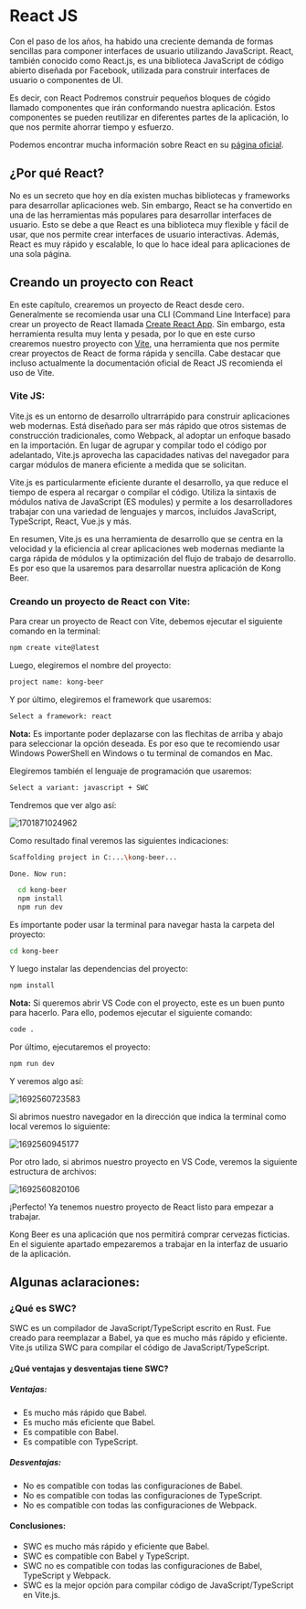 # React JS

Con el paso de los años, ha habido una creciente demanda de formas sencillas para componer interfaces de usuario utilizando JavaScript. React, también conocido como React.js, es una biblioteca JavaScript de código abierto diseñada por Facebook, utilizada para construir interfaces de usuario o componentes de UI.

Es decir, con React Podremos construir pequeños bloques de cógido llamado componentes que irán conformando nuestra aplicación. Estos componentes se pueden reutilizar en diferentes partes de la aplicación, lo que nos permite ahorrar tiempo y esfuerzo.

Podemos encontrar mucha información sobre React en su [página oficial](https://es.react.dev/).

## ¿Por qué React?

No es un secreto que hoy en día existen muchas bibliotecas y frameworks para desarrollar aplicaciones web. Sin embargo, React se ha convertido en una de las herramientas más populares para desarrollar interfaces de usuario. Esto se debe a que React es una biblioteca muy flexible y fácil de usar, que nos permite crear interfaces de usuario interactivas. Además, React es muy rápido y escalable, lo que lo hace ideal para aplicaciones de una sola página.

## Creando un proyecto con React

En este capítulo, crearemos un proyecto de React desde cero. Generalmente se recomienda usar una CLI (Command Line Interface) para crear un proyecto de React llamada [Create React App](https://create-react-app.dev/). Sin embargo, esta herramienta resulta muy lenta y pesada, por lo que en este curso crearemos nuestro proyecto con [Vite](https://vitejs.dev/), una herramienta que nos permite crear proyectos de React de forma rápida y sencilla. Cabe destacar que incluso actualmente la documentación oficial de React JS recomienda el uso de Vite.

### Vite JS:

Vite.js es un entorno de desarrollo ultrarrápido para construir aplicaciones web modernas. Está diseñado para ser más rápido que otros sistemas de construcción tradicionales, como Webpack, al adoptar un enfoque basado en la importación. En lugar de agrupar y compilar todo el código por adelantado, Vite.js aprovecha las capacidades nativas del navegador para cargar módulos de manera eficiente a medida que se solicitan.

Vite.js es particularmente eficiente durante el desarrollo, ya que reduce el tiempo de espera al recargar o compilar el código. Utiliza la sintaxis de módulos nativa de JavaScript (ES modules) y permite a los desarrolladores trabajar con una variedad de lenguajes y marcos, incluidos JavaScript, TypeScript, React, Vue.js y más.

En resumen, Vite.js es una herramienta de desarrollo que se centra en la velocidad y la eficiencia al crear aplicaciones web modernas mediante la carga rápida de módulos y la optimización del flujo de trabajo de desarrollo. Es por eso que la usaremos para desarrollar nuestra aplicación de Kong Beer.

### Creando un proyecto de React con Vite:

Para crear un proyecto de React con Vite, debemos ejecutar el siguiente comando en la terminal:

```bash
npm create vite@latest
```

Luego, elegiremos el nombre del proyecto:

```bash
project name: kong-beer
```

Y por último, elegiremos el framework que usaremos:

```bash
Select a framework: react
```

**Nota:** Es importante poder deplazarse con las flechitas de arriba y abajo para seleccionar la opción deseada. Es por eso que te recomiendo usar Windows PowerShell en Windows o tu terminal de comandos en Mac.

Elegiremos también el lenguaje de programación que usaremos:

```bash
Select a variant: javascript + SWC
```

Tendremos que ver algo así:

![1701871024962](image/03-React/1701871024962.png)

Como resultado final veremos las siguientes indicaciones:

```bash
Scaffolding project in C:...\kong-beer...

Done. Now run:

  cd kong-beer
  npm install
  npm run dev
```

Es importante poder usar la terminal para navegar hasta la carpeta del proyecto:

```bash
cd kong-beer
```

Y luego instalar las dependencias del proyecto:

```bash
npm install
```

**Nota:** Si queremos abrir VS Code con el proyecto, este es un buen punto para hacerlo. Para ello, podemos ejecutar el siguiente comando:

```bash
code .
```

Por último, ejecutaremos el proyecto:

```bash
npm run dev
```

Y veremos algo así:

![1692560723583](image/03-React/1692560723583.png)

Si abrimos nuestro navegador en la dirección que indica la terminal como local veremos lo siguiente:

![1692560945177](image/03-React/1692560945177.png)

Por otro lado, si abrimos nuestro proyecto en VS Code, veremos la siguiente estructura de archivos:

![1692560820106](image/03-React/1692560820106.png)

¡Perfecto! Ya tenemos nuestro proyecto de React listo para empezar a trabajar.

Kong Beer es una aplicación que nos permitirá comprar cervezas ficticias. En el siguiente apartado empezaremos a trabajar en la interfaz de usuario de la aplicación.



## Algunas aclaraciones:

### ¿Qué es SWC?

SWC es un compilador de JavaScript/TypeScript escrito en Rust. Fue creado para reemplazar a Babel, ya que es mucho más rápido y eficiente. Vite.js utiliza SWC para compilar el código de JavaScript/TypeScript.

#### ¿Qué ventajas y desventajas tiene SWC?

##### Ventajas:

- Es mucho más rápido que Babel.
- Es mucho más eficiente que Babel.
- Es compatible con Babel.
- Es compatible con TypeScript.

##### Desventajas:

- No es compatible con todas las configuraciones de Babel.
- No es compatible con todas las configuraciones de TypeScript.
- No es compatible con todas las configuraciones de Webpack.

#### Conclusiones:

- SWC es mucho más rápido y eficiente que Babel.
- SWC es compatible con Babel y TypeScript.
- SWC no es compatible con todas las configuraciones de Babel, TypeScript y Webpack.
- SWC es la mejor opción para compilar código de JavaScript/TypeScript en Vite.js.
